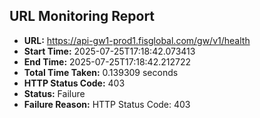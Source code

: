 ## URL Monitoring Report

- **URL:** https://api-gw1-prod1.fisglobal.com/gw/v1/health
- **Start Time:** 2025-07-25T17:18:42.073413
- **End Time:** 2025-07-25T17:18:42.212722
- **Total Time Taken:** 0.139309 seconds
- **HTTP Status Code:** 403
- **Status:** Failure
- **Failure Reason:** HTTP Status Code: 403
